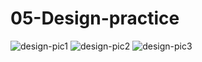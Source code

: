 # 05-Design-practice


![design-pic1](https://user-images.githubusercontent.com/105224244/181822230-d1352ec5-b070-4007-92ad-483b56e6d7ba.jpg)
![design-pic2](https://user-images.githubusercontent.com/105224244/181822243-d05ff95c-c676-49ab-abe4-b1648b2279d8.jpg)
![design-pic3](https://user-images.githubusercontent.com/105224244/181822244-29365a46-f664-4c45-8948-6b503beb891e.jpg)
